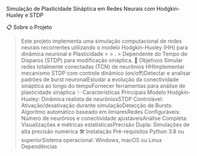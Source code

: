 Simulação de Plasticidade Sináptica em Redes Neurais com Hodgkin-Huxley e STDP
  
📋 Sobre o Projeto
> Este projeto implementa uma simulação computacional de redes neurais recorrentes utilizando o modelo Hodgkin-Huxley (HH) para dinâmica neuronal e Plasticidade > > . > Dependente do Tempo de Disparos (STDP) para modificação sináptica.
🎯 Objetivos
Simular redes totalmente conectadas (TCN) de neurônios HHImplementar mecanismo STDP com controle dinâmico (on/off)Detectar e analisar padrões de burst neuronalEstudar a evolução da conectividade sináptica ao longo do tempoFornecer ferramentas para análise de plasticidade sináptica
✨ Características Principais
Modelo Hodgkin-Huxley: Dinâmica realista de neurôniosSTDP Controlável: Ativação/desativação durante simulaçãoDetecção de Bursts: Algoritmo automático baseado em limiaresRedes Configuráveis: Número de neurônios e conectividade ajustáveisAnálise Completa: Visualizações e métricas estatísticasPrecisão Dupla: Simulações de alta precisão numérica
🛠️ Instalação
Pré-requisitos
Python 3.8 ou superiorSistema operacional: Windows, macOS ou Linux
Dependências
